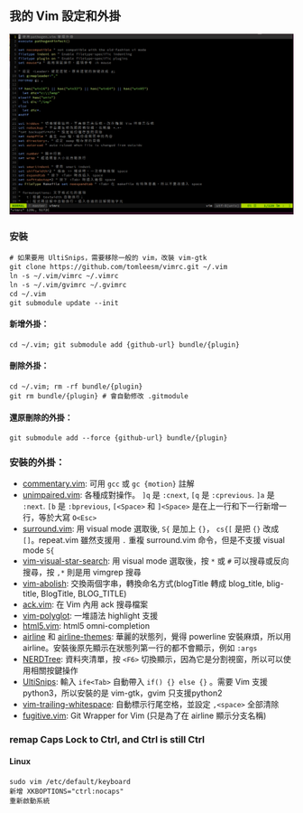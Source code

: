 ## 我的 Vim 設定和外掛

![screenshot](./screenshot.png)

### 安裝

```
# 如果要用 UltiSnips，需要移除一般的 vim，改裝 vim-gtk
git clone https://github.com/tomleesm/vimrc.git ~/.vim
ln -s ~/.vim/vimrc ~/.vimrc
ln -s ~/.vim/gvimrc ~/.gvimrc
cd ~/.vim
git submodule update --init
```

#### 新增外掛：
```
cd ~/.vim; git submodule add {github-url} bundle/{plugin}
```

#### 刪除外掛：
```
cd ~/.vim; rm -rf bundle/{plugin}
git rm bundle/{plugin} # 會自動修改 .gitmodule
```

#### 還原刪除的外掛：
```
git submodule add --force {github-url} bundle/{plugin}
```

### 安裝的外掛：

- [commentary.vim](https://github.com/tpope/vim-commentary): 可用 `gcc` 或 `gc {motion}` 註解
- [unimpaired.vim](https://github.com/tpope/vim-unimpaired): 各種成對操作。 `]q` 是 `:cnext`, `[q` 是 `:cprevious`. `]a` 是 `:next`. `[b` 是 `:bprevious`, `[<Space>` 和 `]<Space>` 是在上一行和下一行新增一行，等於大寫 `O<Esc>`
- [surround.vim](https://github.com/tpope/vim-surround): 用 visual mode 選取後, `S{` 是加上 `{}`， `cs{[` 是把 `{}` 改成 `[]`。repeat.vim 雖然支援用 `.` 重複 surround.vim 命令，但是不支援 visual mode `S{`
- [vim-visual-star-search](https://github.com/nelstrom/vim-visual-star-search): 用 visual mode 選取後，按 `*` 或 `#` 可以搜尋或反向搜尋，按 `,*` 則是用 vimgrep 搜尋
- [vim-abolish](https://github.com/tpope/vim-abolish): 交換兩個字串，轉換命名方式(blogTitle 轉成 blog_title, blig-title, BlogTitle, BLOG_TITLE)
- [ack.vim](https://github.com/mileszs/ack.vim): 在 Vim 內用 ack 搜尋檔案
- [vim-polyglot](https://github.com/sheerun/vim-polyglot): 一堆語法 highlight 支援
- [html5.vim](https://github.com/othree/html5.vim): html5 omni-completion
- [airline](https://github.com/vim-airline/vim-airline) 和 [airline-themes](https://github.com/vim-airline/vim-airline-themes): 華麗的狀態列，覺得 powerline 安裝麻煩，所以用 airline。安裝後原先顯示在狀態列第一行的都不會顯示，例如 `:args`
- [NERDTree](https://github.com/scrooloose/nerdtree): 資料夾清單，按 `<F6>` 切換顯示，因為它是分割視窗，所以可以使用相關按鍵操作
- [UltiSnips](https://github.com/SirVer/ultisnips): 輸入 `ife<Tab>` 自動帶入 `if() {} else {}` 。需要 Vim 支援 python3，所以安裝的是 vim-gtk，gvim 只支援python2
- [vim-trailing-whitespace](https://github.com/bronson/vim-trailing-whitespace): 自動標示行尾空格，並設定 `,<space>` 全部清除
- [fugitive.vim](https://github.com/tpope/vim-fugitive): Git Wrapper for Vim (只是為了在 airline 顯示分支名稱)

### remap Caps Lock to Ctrl, and Ctrl is still Ctrl

#### Linux

```
sudo vim /etc/default/keyboard
新增 XKBOPTIONS="ctrl:nocaps"
重新啟動系統
```
